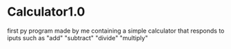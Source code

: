 # Calculator1.0
first py program made by me containing a simple calculator that responds to iputs such as "add" "subtract" "divide" "multiply"
